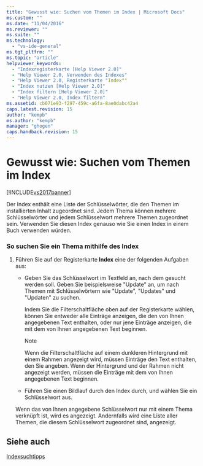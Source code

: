 ```yaml
---
title: "Gewusst wie: Suchen vom Themen im Index | Microsoft Docs"
ms.custom: ""
ms.date: "11/04/2016"
ms.reviewer: ""
ms.suite: ""
ms.technology: 
  - "vs-ide-general"
ms.tgt_pltfrm: ""
ms.topic: "article"
helpviewer_keywords: 
  - "Indexregisterkarte [Help Viewer 2.0]"
  - "Help Viewer 2.0, Verwenden des Indexes"
  - "Help Viewer 2.0, Registerkarte "Index""
  - "Index nutzen [Help Viewer 2.0]"
  - "Index filtern [Help Viewer 2.0]"
  - "Help Viewer 2.0, Index filtern"
ms.assetid: cb071e93-f297-459c-a6fa-8ae0dabc42a4
caps.latest.revision: 15
author: "kempb"
ms.author: "kempb"
manager: "ghogen"
caps.handback.revision: 15
---
```

# Gewusst wie: Suchen vom Themen im Index
[!INCLUDE[vs2017banner](../code-quality/includes/vs2017banner.md)]

Der Index enthält eine Liste der Schlüsselwörter, die den Themen im installierten Inhalt zugeordnet sind.  Jedem Thema können mehrere Schlüsselwörter und jedem Schlüsselwort mehrere Themen zugeordnet sein.  Verwenden Sie diesen Index genauso wie Sie einen Index in einem Buch verwenden würden.  
  
### So suchen Sie ein Thema mithilfe des Index  
  
1.  Führen Sie auf der Registerkarte **Index** eine der folgenden Aufgaben aus:  
  
    -   Geben Sie das Schlüsselwort im Textfeld an, nach dem gesucht werden soll.  Geben Sie beispielsweise "Update" an, um nach Themen mit Schlüsselwörtern wie "Update", "Updates" und "Updaten" zu suchen.  
  
         Indem Sie die Filterschaltfläche oben auf der Registerkarte wählen, können Sie entweder alle Einträge anzeigen, die den von Ihnen angegebenen Text enthalten, oder nur jene Einträge anzeigen, die mit dem von Ihnen angegebenen Text beginnen.  
  
        > [!NOTE]
        >  Wenn die Filterschaltfläche auf einem dunkleren Hintergrund mit einem Rahmen angezeigt wird, müssen Einträge den Text enthalten, den Sie angeben.  Wenn der Hintergrund und der Rahmen nicht angezeigt werden, müssen die Einträge mit dem von Ihnen angegebenen Text beginnen.  
  
    -   Führen Sie einen Bildlauf durch den Index durch, und wählen Sie ein Schlüsselwort aus.  
  
     Wenn das von Ihnen angegebene Schlüsselwort nur mit einem Thema verknüpft ist, wird es angezeigt.  Andernfalls wird eine Liste aller Themen, die diesem Schlüsselwort zugeordnet sind, angezeigt.  
  
## Siehe auch  
 [Indexsuchtipps](../ide/index-search-tips.md)